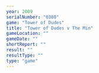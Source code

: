 ```yaml
---
year: 2009
serialNumber: "0380" 
game: "Tower of Dudes"
title: "Tower of Dudes v The Min"
gameLocation: ""
gameDate: ""
shortReport: ""
result: ""
resultType: ""
type: "game"
---
```

